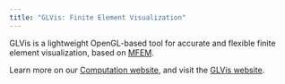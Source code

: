 ```yaml
---
title: "GLVis: Finite Element Visualization"
---
```


GLVis is a lightweight OpenGL-based tool for accurate and flexible finite element visualization, based on [MFEM](https://mfem.org/).

Learn more on our [Computation website](https://computation.llnl.gov/projects/glvis-finite-element-visualization), and visit the [GLVis website](https://glvis.org/).
